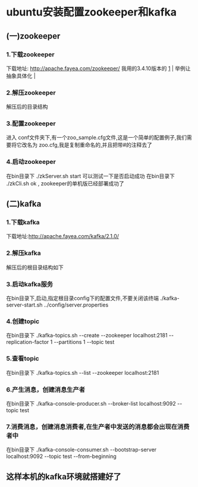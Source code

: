 # ubuntu安装配置zookeeper和kafka

## (一)zookeeper

### 1.下载zookeeper
下载地址: http://apache.fayea.com/zookeeper/
我用的3.4.10版本的
[1](src/main/resources/static/1.png) |  举例让抽象具体化  |
### 2.解压zookeeper
解压后的目录结构

### 3.配置zookeeper
进入 conf文件夹下,有一个zoo_sample.cfg文件,这是一个简单的配置例子,我们需要将它改名为 zoo.cfg,我是复制重命名的,并且把带#的注释去了

### 4.启动zookeeper
在bin目录下
./zkServer.sh start
可以测试一下是否启动成功
在bin目录下
./zkCli.sh
ok , zookeeper的单机版已经部署成功了

## (二)kafka

### 1.下载kafka
下载地址:http://apache.fayea.com/kafka/2.1.0/

### 2.解压kafka

解压后的根目录结构如下

### 3.启动kafka服务

在bin目录下,启动,指定根目录config下的配置文件,不要关闭该终端
./kafka-server-start.sh ../config/server.properties

### 4.创建topic

在bin目录下
./kafka-topics.sh --create --zookeeper localhost:2181 --replication-factor 1 --partitions 1 --topic test
### 5.查看topic

在bin目录下
./kafka-topics.sh --list --zookeeper localhost:2181

### 6.产生消息，创建消息生产者

在bin目录下
./kafka-console-producer.sh --broker-list localhost:9092 --topic test

### 7.消费消息，创建消息消费者,在生产者中发送的消息都会出现在消费者中

在bin目录下
./kafka-console-consumer.sh --bootstrap-server localhost:9092 --topic test --from-beginning

这样本机的kafka环境就搭建好了
---------------------------------------------------------------------
